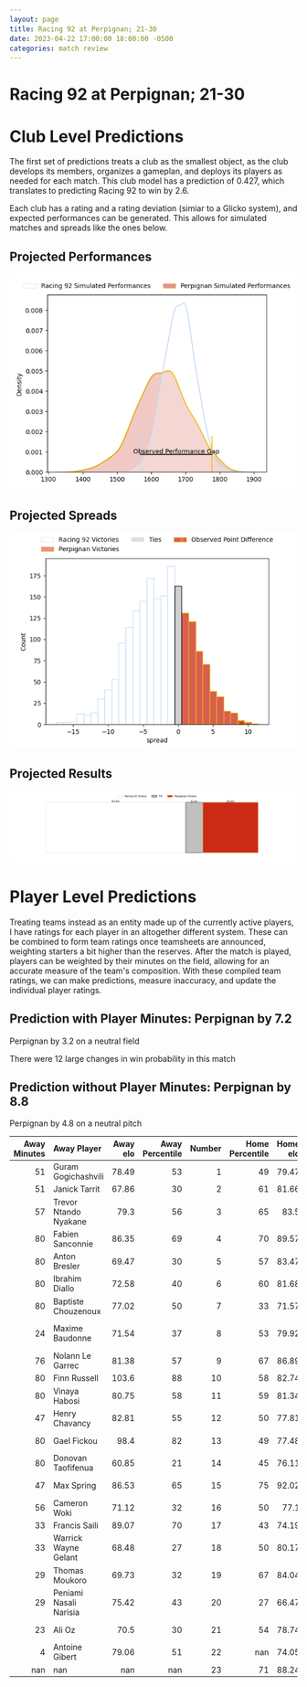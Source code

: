 ```yaml
---  
layout: page  
title: Racing 92 at Perpignan; 21-30  
date: 2023-04-22 17:00:00 18:00:00 -0500  
categories: match review  
---
```

# Racing 92 at Perpignan; 21-30

# Club Level Predictions


The first set of predictions treats a club as the smallest object, as the club develops its members, organizes a gameplan, and deploys its players as needed for each match. This club model has a prediction of 0.427, which translates to predicting Racing 92 to win by 2.6.

Each club has a rating and a rating deviation (simiar to a Glicko system), and expected performances can be generated. This allows for simulated matches and spreads like the ones below.
## Projected Performances


![Projected Performances](plots/performances_2023-04-22-Perpignan-Racing92.png)
## Projected Spreads


![Projected Spreads](plots/spreads_2023-04-22-Perpignan-Racing92.png)
## Projected Results


![Projected Results](plots/resultbar_2023-04-22-Perpignan-Racing92.png)
# Player Level Predictions


Treating teams instead as an entity made up of the currently active players, I have ratings for each player in an altogether different system. These can be combined to form team ratings once teamsheets are announced, weighting starters a bit higher than the reserves. After the match is played, players can be weighted by their minutes on the field, allowing for an accurate measure of the team's composition. With these compiled team ratings, we can make predictions, measure inaccuracy, and update the individual player ratings.
## Prediction with Player Minutes: Perpignan by 7.2


Perpignan by 3.2 on a neutral field

There were 12 large changes in win probability in this match
## Prediction without Player Minutes: Perpignan by 8.8


Perpignan by 4.8 on a neutral pitch



|   Away Minutes | Away Player            |   Away elo |   Away Percentile |   Number |   Home Percentile |   Home elo | Home Player           |   Home Minutes |
|---------------:|:-----------------------|-----------:|------------------:|---------:|------------------:|-----------:|:----------------------|---------------:|
|             51 | Guram Gogichashvili    |      78.49 |                53 |        1 |                49 |      79.47 | Giorgi Tetrashvili    |             48 |
|             51 | Janick Tarrit          |      67.86 |                30 |        2 |                61 |      81.66 | Seilala Lam           |             63 |
|             57 | Trevor Ntando Nyakane  |      79.3  |                56 |        3 |                65 |      83.5  | Arthur Joly           |             63 |
|             80 | Fabien Sanconnie       |      86.35 |                69 |        4 |                70 |      89.57 | Tristan Labouteley    |             80 |
|             80 | Anton Bresler          |      69.47 |                30 |        5 |                57 |      83.47 | Posolo Tuilagi        |             67 |
|             80 | Ibrahim Diallo         |      72.58 |                40 |        6 |                60 |      81.68 | Brad Shields          |             80 |
|             80 | Baptiste Chouzenoux    |      77.02 |                50 |        7 |                33 |      71.57 | Joaquin Oviedo        |             69 |
|             24 | Maxime Baudonne        |      71.54 |                37 |        8 |                53 |      79.92 | Genesis Mamea Lemalu  |             80 |
|             76 | Nolann Le Garrec       |      81.38 |                57 |        9 |                67 |      86.89 | Sadek Deghmache       |             77 |
|             80 | Finn Russell           |     103.6  |                88 |       10 |                58 |      82.74 | Jake McIntyre         |             71 |
|             80 | Vinaya Habosi          |      80.75 |                58 |       11 |                59 |      81.34 | Alistair Crossdale    |             80 |
|             47 | Henry Chavancy         |      82.81 |                55 |       12 |                50 |      77.81 | Jeronimo de la Fuente |             80 |
|             80 | Gael Fickou            |      98.4  |                82 |       13 |                49 |      77.48 | Edward Sawailau       |             52 |
|             80 | Donovan Taofifenua     |      60.85 |                21 |       14 |                45 |      76.11 | Lucas Dubois          |             80 |
|             47 | Max Spring             |      86.53 |                65 |       15 |                75 |      92.02 | Tristan Tedder        |             80 |
|             56 | Cameron Woki           |      71.12 |                32 |       16 |                50 |      77.1  | Mathieu Acebes        |             28 |
|             33 | Francis Saili          |      89.07 |                70 |       17 |                43 |      74.19 | Sacha Lotrian         |             32 |
|             33 | Warrick Wayne Gelant   |      68.48 |                27 |       18 |                50 |      80.17 | Siua Halanukonuka     |             17 |
|             29 | Thomas Moukoro         |      69.73 |                32 |       19 |                67 |      84.04 | Mike Tadjer           |             17 |
|             29 | Peniami Nasali Narisia |      75.42 |                43 |       20 |                27 |      66.47 | Shahn Eru             |             13 |
|             23 | Ali Oz                 |      70.5  |                30 |       21 |                54 |      78.74 | Kélian Galletier      |             11 |
|              4 | Antoine Gibert         |      79.06 |                51 |       22 |               nan |      74.05 | Tom Ecochard          |              3 |
|            nan | nan                    |     nan    |               nan |       23 |                71 |      88.24 | Théo Forner           |              9 |

